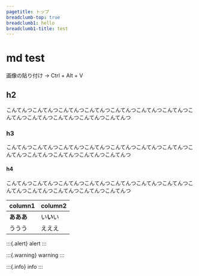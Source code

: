 ```yaml
---
pagetitle: トップ
breadclumb-top: true
breadclumb1: hello
breadclumb1-title: test
---
```


# md test
画像の貼り付け → Ctrl + Alt + V

## h2
こんてんつこんてんつこんてんつこんてんつこんてんつこんてんつこんてんつこんてんつこんてんつこんてんつこんてんつこんてんつ

### h3
こんてんつこんてんつこんてんつこんてんつこんてんつこんてんつこんてんつこんてんつこんてんつこんてんつこんてんつこんてんつ

#### h4
こんてんつこんてんつこんてんつこんてんつこんてんつこんてんつこんてんつこんてんつこんてんつこんてんつこんてんつこんてんつ

| column1 | column2 |
|---|---|
| **あああ** | い**い**い |
| ううう | えええ |

:::{.alert}
alert
:::

:::{.warning}
warning
:::

:::{.info}
info
:::

